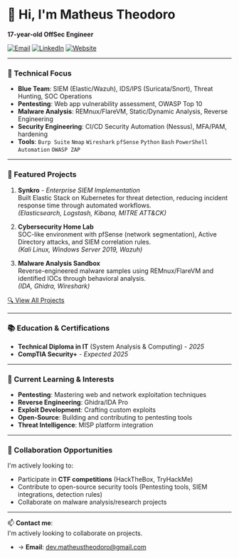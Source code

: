 # 👋 Hi, I'm Matheus Theodoro 

**17-year-old OffSec Engineer**  

[![Email](https://img.shields.io/badge/Email-dev.matheustheodoro%40gmail.com-red?style=flat&logo=gmail)](mailto:dev.matheustheodoro@gmail.com)
[![LinkedIn](https://img.shields.io/badge/LinkedIn-Matheus_Theodoro-blue?style=flat&logo=linkedin)](https://linkedin.com/in/matheusht)
[![Website](https://img.shields.io/badge/Portfolio-matheus.theodoro.dev-9cf?style=flat)](https://matheus.theodoro.dev/)

---

### 🔭 Technical Focus
- **Blue Team**: SIEM (Elastic/Wazuh), IDS/IPS (Suricata/Snort), Threat Hunting, SOC Operations  
- **Pentesting**: Web app vulnerability assessment, OWASP Top 10  
- **Malware Analysis**: REMnux/FlareVM, Static/Dynamic Analysis, Reverse Engineering  
- **Security Engineering**: CI/CD Security Automation (Nessus), MFA/PAM, hardening  
- **Tools**:  `Burp Suite` `Nmap` `Wireshark` `pfSense` `Python` `Bash` `PowerShell` `Automation` `OWASP ZAP`

---

### 🚀 Featured Projects
1. **Synkro** - *Enterprise SIEM Implementation*  
   Built Elastic Stack on Kubernetes for threat detection, reducing incident response time through automated workflows.  
   *(Elasticsearch, Logstash, Kibana, MITRE ATT&CK)*

2. **Cybersecurity Home Lab**  
   SOC-like environment with pfSense (network segmentation), Active Directory attacks, and SIEM correlation rules.  
   *(Kali Linux, Windows Server 2019, Wazuh)*

3. **Malware Analysis Sandbox**  
   Reverse-engineered malware samples using REMnux/FlareVM and identified IOCs through behavioral analysis.  
   *(IDA, Ghidra, Wireshark)*

[🔍 View All Projects](https://github.com/matheusht?tab=repositories)

---

### 📚 Education & Certifications
- **Technical Diploma in IT** (System Analysis & Computing) - *2025*  
- **CompTIA Security+** - *Expected 2025*  

---

### 🌱 Current Learning & Interests

- **Pentesting**: Mastering web and network exploitation techniques
- **Reverse Engineering**: Ghidra/IDA Pro
- **Exploit Development**: Crafting custom exploits
- **Open-Source**: Building and contributing to pentesting tools 
- **Threat Intelligence**: MISP platform integration  

---

### 💬 Collaboration Opportunities  
I'm actively looking to:  
- Participate in **CTF competitions** (HackTheBox, TryHackMe)  
- Contribute to open-source security tools (Pentesting tools, SIEM integrations, detection rules)  
- Collaborate on malware analysis/research projects  

---

📫 **Contact me**:  
I'm actively looking to collaborate on projects.  
- → **Email**: dev.matheustheodoro@gmail.com
